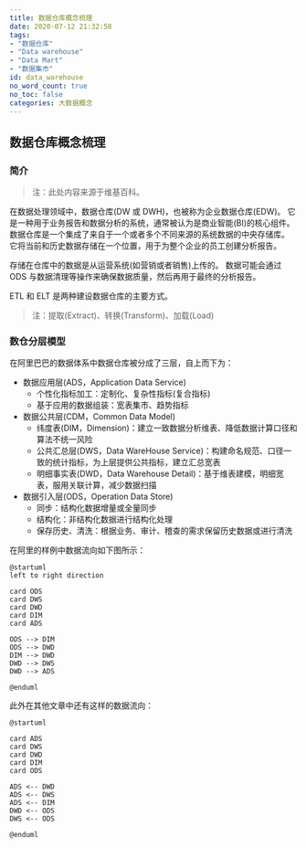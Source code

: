 ```yaml
---
title: 数据仓库概念梳理
date: 2020-07-12 21:32:58
tags:
- "数据仓库"
- "Data warehouse"
- "Data Mart"
- "数据集市"
id: data_warehouse
no_word_count: true
no_toc: false
categories: 大数据概念
---
```


## 数据仓库概念梳理

### 简介

> 注：此处内容来源于维基百科。

在数据处理领域中，数据仓库(DW 或 DWH)，也被称为企业数据仓库(EDW)。
它是一种用于业务报告和数据分析的系统，通常被认为是商业智能(BI)的核心组件。
数据仓库是一个集成了来自于一个或者多个不同来源的系统数据的中央存储库。
它将当前和历史数据存储在一个位置，用于为整个企业的员工创建分析报告。

存储在仓库中的数据是从运营系统(如营销或者销售)上传的。
数据可能会通过 ODS 与数据清理等操作来确保数据质量，然后再用于最终的分析报告。

ETL 和 ELT 是两种建设数据仓库的主要方式。

> 注：提取(Extract)、转换(Transform)、加载(Load)

### 数仓分层模型

在阿里巴巴的数据体系中数据仓库被分成了三层，自上而下为： 

- 数据应用层(ADS，Application Data Service)
  - 个性化指标加工：定制化、复杂性指标(复合指标)
  - 基于应用的数据组装：宽表集市、趋势指标
- 数据公共层(CDM，Common Data Model)
  - 纬度表(DIM，Dimension)：建立一致数据分析维表、降低数据计算口径和算法不统一风险
  - 公共汇总层(DWS，Data WareHouse Service)：构建命名规范、口径一致的统计指标，为上层提供公共指标，建立汇总宽表
  - 明细事实表(DWD，Data Warehouse Detail)：基于维表建模，明细宽表，服用关联计算，减少数据扫描
- 数据引入层(ODS，Operation Data Store)
  - 同步：结构化数据增量或全量同步
  - 结构化：非结构化数据进行结构化处理
  - 保存历史、清洗：根据业务、审计、稽查的需求保留历史数据或进行清洗

在阿里的样例中数据流向如下图所示：

```puml
@startuml
left to right direction

card ODS
card DWS
card DWD
card DIM
card ADS

ODS --> DIM
ODS --> DWD
DIM --> DWD
DWD --> DWS
DWD --> ADS

@enduml
```

此外在其他文章中还有这样的数据流向：

```puml
@startuml

card ADS
card DWS
card DWD
card DIM
card ODS

ADS <-- DWD
ADS <-- DWS
ADS <-- DIM
DWD <-- ODS
DWS <-- ODS

@enduml
```

